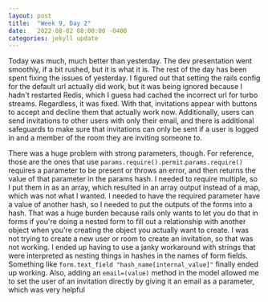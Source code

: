 ```yaml
---
layout: post
title:  "Week 9, Day 2"
date:   2022-08-02 08:00:00 -0400
categories: jekyll update
---
```


Today was much, much better than yesterday. The dev presentation went smoothly, if a bit rushed, but it is what it is. The rest of the day has been spent fixing the issues of yesterday. I figured out that setting the rails config for the default url actually did work, but it was being ignored because I hadn't restarted Redis, which I guess had cached the incorrect url for turbo streams. Regardless, it was fixed. With that, invitations appear with buttons to accept and decline them that actually work now. Additionally, users can send invitations to other users with only their email, and there is additional safeguards to make sure that invitations can only be sent if a user is logged in and a member of the room they are inviting someone to.

There was a huge problem with strong parameters, though. For reference, those are the ones that use `params.require().permit`.`params.require()` requires a parameter to be present or throws an error, and then returns the value of that parameter in the params hash. I needed to require multiple, so I put them in as an array, which resulted in an array output instead of a map, which was not what I wanted. I needed to have the required parameter have a value of another hash, so I needed to put the outputs of the forms into a hash. That was a huge burden because rails only wants to let you do that in forms if you're doing a nested form to fill out a relationship with another object when you're creating the object you actually want to create. I was not trying to create a new user or room to create an invitation, so that was not working. I ended up having to use a janky workaround with strings that were interpreted as nesting things in hashes in the names of form fields. Something like `form.text_field "hash_name[internal_value]"` finally ended up working. Also, adding an `email=(value)` method in the model allowed me to set the user of an invitation directly by giving it an email as a parameter, which was very helpful